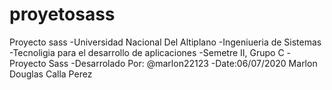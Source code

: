 # proyetosass
Proyecto sass 
-Universidad Nacional Del Altiplano
-Ingeniueria de Sistemas
-Tecnoligia para el desarrollo de aplicaciones
-Semetre II, Grupo C
-Proyecto Sass
-Desarrolado Por: @marlon22123
-Date:06/07/2020
Marlon Douglas Calla Perez
